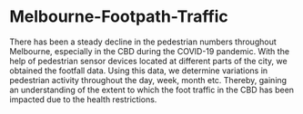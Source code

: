 # Melbourne-Footpath-Traffic
There has been a steady decline in the pedestrian numbers throughout Melbourne, especially in the CBD during the COVID-19 pandemic.  With the help of pedestrian sensor devices located at different parts of the city, we obtained the footfall data. Using this data, we determine variations in pedestrian activity throughout the day, week, month etc. Thereby, gaining an understanding of the extent to which the foot traffic in the CBD has been impacted due to the health restrictions.

